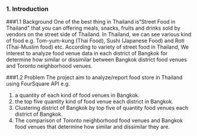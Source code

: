 ### 1. Introduction

###1.1 Background
One of the best thing in Thailand is“Street Food in Thailand" that you can offering meals, snacks, fruits and drinks sold by vendors on the street side of Thailand. In Thailand, we can see various kind of food e.g. Tom-yum-kung (Thai Food), Sushi (Japanese Food) and Roti (Thai-Muslim food) etc. According to variety of street food in Thailand, We interest to analyze food venue data in each district of Bangkok for determine how similar or dissimilar between Bangkok district food venues and Toronto neighborhood venues.

###1.2 Problem
The project aim to analyze/report food store in Thailand using FourSquare API e.g. 

1) a quantity of each kind of food venues in Bangkok.
2) the top five quantity kind of food venue each district in Bangkok.
3) Clustering district of Bangkok by top five of quantity food venues each district of Bangkok.
4) The comparison of Toronto neighborhood food venues and Bangkok food venues that determine how similar and dissimilar they are. 
